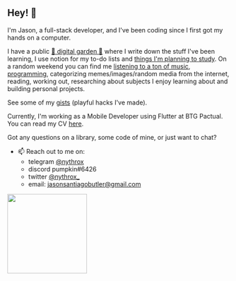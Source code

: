 ## Hey! 👋
I'm Jason, a full-stack developer, and I've been coding since I first got my hands on a computer. 

I have a public <a href="https://my.pumpkin.garden/g/programming+humor">🌱 digital garden 🌲</a> where I write down the stuff I've been learning, I use notion for my to-do lists and <a href="https://wary-tabletop-aba.notion.site/7aed0dcf35334b1cb3c2e0967639b680?v=68c587f99cd64533ac38126e79978490">things I'm planning to study</a>. 
On a random weekend you can find me <a href="https://my.pumpkin.garden/c/music">listening to a ton of music</a>, <a href="https://github.com/nythrox">programming</a>, categorizing memes/images/random media from the internet, reading, working out, researching about subjects I enjoy learning about and building personal projects.

See some of my <a href="https://gist.github.com/nythrox">gists</a> (playful hacks I've made).

Currently, I'm working as a Mobile Developer using Flutter at BTG Pactual. You can read my CV <a href="https://docs.google.com/document/d/1NTGi1UjUfwKXm1RPSyAumDo1zKpkiHYCeuY7fyHUOSQ/edit?usp=sharing"> here</a>.

Got any questions on a library, some code of mine, or just want to chat?
- 📫 Reach out to me on:
   - telegram <a href="https://t.me/nythrox">@nythrox</a>
   - discord pumpkin#6426
   - twitter <a href="https://twitter.com/nythrox_">@nythrox_</a>
   - email: <a href="mailto:jasonsantiagobutler@gmail.com">jasonsantiagobutler@gmail.com</a>
   
   
<img height='180px' src="https://github-readme-stats.vercel.app/api/top-langs/?username=nythrox&layout=compact&theme=graywhite&cache_seconds=1800count_private=true&hide=c%23" />
<!-- I'm open for work, you can find my resume <a href="https://docs.google.com/document/d/1NTGi1UjUfwKXm1RPSyAumDo1zKpkiHYCeuY7fyHUOSQ/edit?usp=sharing">here</a>. -->

<!--
----

Some of my libraries | projects | works:
  - effects.js
  - Purifree
  - vertex
  - Flare.css
  - halftone-qrcode
  - Nest.js Showcase

-->
<!--
## How about you?
- 🤔 I’m looking for help on Functional Programming! I'd love to understand how you architect your systems using FP, and what tradeoffs you choose to go with.
- 👯 I’m interested in collaborating on projects that help bring decentralization to the internet!
- 💬 Talk to me about Typescript! I like thinking about the future of typescript: custom transformers, static analysers, powerful type libraries!
-->
<!--
## Values
- 🌊 Clean code is the way to go! Creating maintainable software is just as important as (and essencial for) quickly launching new features 🚢
- ️‍🔥 My most important objective is building things that can change the world! ⚙️️‍
- 🏴 I believe in a future that is Open Source, decentralized, that values freedom of information, self-empowerment (though learning) and that is sustainable! 🏳️‍🌈
-->

<!--
<br>
![forthebadge](https://forthebadge.com/images/badges/makes-people-smile.svg)
![forthebadge](https://forthebadge.com/images/badges/built-with-resentment.svg)
![forthebadge](https://forthebadge.com/images/badges/you-didnt-ask-for-this.svg)
-->
